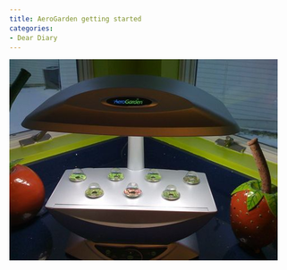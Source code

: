 ```yaml
---
title: AeroGarden getting started
categories:
- Dear Diary
---
```


![](/assets/posts/2008/109598f81ecc57b1d3152a2a5ca10d38.png)
